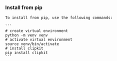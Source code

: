 
### Install from pip

	To install from pip, use the following commands:

	```
	# create virtual environment
	python -m venv venv
	# activate virtual environment
	source venv/bin/activate
	# install clipkit
	pip install clipkit
	```
